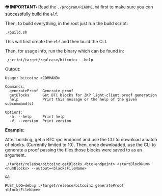 __:radioactive: IMPORTANT:__ Read the `./program/README.md` first to make sure you can successfully build the `elf`.

Then, to build everything, in the root just run the build script:

`./build.sh`

This will first create the `elf` and then build the CLI.

Then, for usage info, run the binary which can be found in:

`./script/target/realease/bitcoinz --help`

Output:

```
Usage: bitcoinz <COMMAND>

Commands:
  generateProof  Generate proof
  getBlocks      Get BTC blocks for ZKP light-client proof generation
  help           Print this message or the help of the given subcommand(s)

Options:
  -h, --help     Print help
  -V, --version  Print version

```

__Example:__

After building, get a BTC rpc endpoint and use the CLI to download a batch of blocks. (Currently limited to 10). Then, once downloaded, use the CLI to generate a proof passing the files those blocks were saved to as an argument.

```
./target/release/bitcoinz getBlocks <btc-endpoint> <startBlockNum> <numBlocks> --output=<blocksFileName>

&&

RUST_LOG=debug ./target/release/bitcoinz generateProof <blocksFileName>

```
